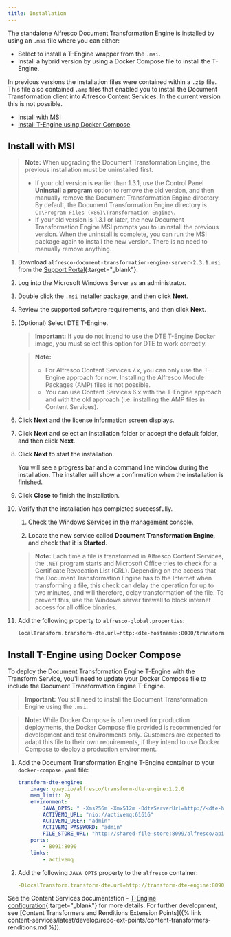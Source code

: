 ```yaml
---
title: Installation
---
```


The standalone Alfresco Document Transformation Engine is installed by using an `.msi` file where you can either:

* Select to install a T-Engine wrapper from the `.msi`.
* Install a hybrid version by using a Docker Compose file to install the T-Engine.

In previous versions the installation files were contained within a `.zip` file. This file also contained `.amp` files that enabled you to install the Document Transformation client into Alfresco Content Services. In the current version this is not possible.

* [Install with MSI](#install-with-msi)
* [Install T-Engine using Docker Compose](#install-t-engine-using-docker-compose)

## Install with MSI

> **Note:** When upgrading the Document Transformation Engine, the previous installation must be uninstalled first.
>
> * If your old version is earlier than 1.3.1, use the Control Panel **Uninstall a program** option to remove the old version, and then manually remove the Document Transformation Engine directory. By default, the Document Transformation Engine directory is `C:\Program Files (x86)\Transformation Engine\`.
> * If your old version is 1.3.1 or later, the new Document Transformation Engine MSI prompts you to uninstall the previous version. When the uninstall is complete, you can run the MSI package again to install the new version. There is no need to manually remove anything.

1. Download `alfresco-document-transformation-engine-server-2.3.1.msi` from the [Support Portal](http://support.alfresco.com){:target="_blank"}.

2. Log into the Microsoft Windows Server as an administrator.

3. Double click the `.msi` installer package, and then click **Next**.

4. Review the supported software requirements, and then click **Next**.

5. (Optional) Select DTE T-Engine.

    > **Important:** If you do not intend to use the DTE T-Engine Docker image, you must select this option for DTE to work correctly.

    > **Note:**
    >
    >* For Alfresco Content Services 7.x, you can only use the T-Engine approach for now. Installing the Alfresco Module Packages (AMP) files is not possible.
    >* You can use Content Services 6.x with the T-Engine approach and with the old approach (i.e. installing the AMP files in Content Services).

6. Click **Next** and the license information screen displays.

7. Click **Next** and select an installation folder or accept the default folder, and then click **Next**.

8. Click **Next** to start the installation.

    You will see a progress bar and a command line window during the installation. The installer will show a confirmation when the installation is finished.

9. Click **Close** to finish the installation.

10. Verify that the installation has completed successfully.

    1. Check the Windows Services in the management console.

    2. Locate the new service called **Document Transformation Engine**, and check that it is **Started**.

    > **Note:** Each time a file is transformed in Alfresco Content Services, the `.NET` program starts and Microsoft Office tries to check for a Certificate Revocation List (CRL). Depending on the access that the Document Transformation Engine has to the Internet when transforming a file, this check can delay the operation for up to two minutes, and will therefore, delay transformation of the file. To prevent this, use the Windows server firewall to block internet access for all office binaries.

11. Add the following property to `alfresco-global.properties`:

    ```bash
    localTransform.transform-dte.url=http:<dte-hostname>:8080/transform-dte
    ```

<!-- (Will be commented back in once 2.4 is released)

## Install the Alfresco Transformation client into Alfresco Content Services

The Alfresco Transformation client is installed as two Alfresco Module Packages (AMP) files into Alfresco Content Services and requires the license to be updated.

Before starting verify that:

* Your Alfresco Content Services server is correctly configured and tested.
* You have the correct Document Transformation Engine ZIP file for the version of Alfresco Content Services that you are running.
* You have an updated license file (a `*.lic` file). You can request a license from the [Support Portal](https://support.alfresco.com){:target="_blank"}.

1. Stop the Alfresco Content Services server.

2. Open a terminal (Linux) or command line window (Windows).

3. Unzip the `alfresco-document-transformation-engine-2.3.x.zip` file.

4. Copy `alfresco-document-transformation-engine-repo-2.3.x.amp` to the `<ALFRESCO_HOME>/amps` folder, and copy `alfresco-document-transformation-engine-share-2.3.x.amp` to the `<ALFRESCO_HOME>/amps_share` folder.

5. Install the AMP files using the Module Management Tool (MMT).

6. Copy your updated license file into the Alfresco Content Services installation folder.

    Delete all files with the extension `*.installed` in this directory.

7. Start the Alfresco Content Services server.

8. Monitor the Alfresco Content Services log.

    You will see successful log entries about the license installation and the installation of the Alfresco Module Package (depending on the configuration of your log level).
-->

## Install T-Engine using Docker Compose

To deploy the Document Transformation Engine T-Engine with the Transform Service, you'll need to update your Docker Compose file to include the Document Transformation Engine T-Engine.

> **Important:** You still need to install the Document Transformation Engine using the `.msi`.

> **Note:** While Docker Compose is often used for production deployments, the Docker Compose file provided is recommended for development and test environments only. Customers are expected to adapt this file to their own requirements, if they intend to use Docker Compose to deploy a production environment.

1. Add the Document Transformation Engine T-Engine container to your `docker-compose.yaml` file:

    ```yaml
    transform-dte-engine:
        image: quay.io/alfresco/transform-dte-engine:1.2.0
        mem_limit: 2g
        environment:
            JAVA_OPTS: " -Xms256m -Xmx512m -DdteServerUrl=http://<dte-hostname>:8080/transformation-backend"
            ACTIVEMQ_URL: "nio://activemq:61616"
            ACTIVEMQ_USER: "admin"
            ACTIVEMQ_PASSWORD: "admin"
            FILE_STORE_URL: "http://shared-file-store:8099/alfresco/api/-default-/private/sfs/versions/1/file"
        ports:
            - 8091:8090
        links:
            - activemq
    ```

2. Add the following `JAVA_OPTS` property to the `alfresco` container:

    ```yaml
    -DlocalTransform.transform-dte.url=http://transform-dte-engine:8090/
    ```

See the Content Services documentation - [T-Engine configuration](https://github.com/Alfresco/acs-packaging/blob/master/docs/creating-a-t-engine.md#t-engine-configuration){:target="_blank"} for more details. For further development, see [Content Transformers and Renditions Extension Points]({% link content-services/latest/develop/repo-ext-points/content-transformers-renditions.md %}).
